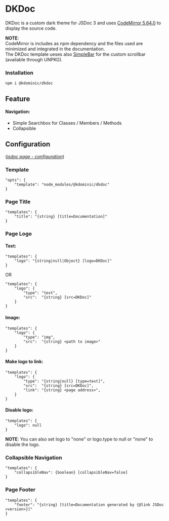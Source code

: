 # DKDoc

DKDoc is a custom dark theme for JSDoc 3 and uses [CodeMirror 5.64.0](https://codemirror.net/doc/manual.html) to display the source code.

**NOTE**:  
CodeMirror is includes as npm dependency and the files used are minimized and integrated in the documentation.  
The DKDoc template ueses also [SimpleBar](https://grsmto.github.io/simplebar/) for the custom scrollbar (available through UNPKG).


### Installation
```
npm i @kdominic/dkdoc
```


## Feature
#### Navigation:
* Simple Searchbox for Classes / Members / Methods
* Collapsible


## Configuration
([*jsdoc page - configuration*](http://usejsdoc.org/about-configuring-jsdoc.html#incorporating-command-line-options-into-the-configuration-file))

### Template
```
"opts": {
    "template": "node_modules/@kdominic/dkdoc"
}
```

### Page Title
```
"templates": {
    "title": "{string} [title=Documentation]"
}
```

### Page Logo
#### Text:
```
"templates": {
    "logo": "{string|null|Object} [logo=DKDoc]"
}
```
OR
```
"templates": {
    "logo": {
        "type": "text",
        "src":  "{string} [src=DKDoc]"
    }
}
```

#### Image:

```
"templates": {
    "logo": {
        "type": "img",
        "src":  "{string} <path to image>"
    }
}
```

#### Make logo to link:
```
"templates": {
    "logo": {
        "type": "{string|null} [type=text]",
        "src":  "{string} [src=DKDoc]",
        "link": "{string} <page address>",
    }
}
```

#### Disable logo:
```
"templates": {
    "logo": null
}
```
**NOTE**: You can also set logo to "none" or logo.type to null or "none" to disable the logo.

### Collapsible Navigation
```
"templates": {
    "collapsibleNav": {boolean} [collapsibleNav=false]
}
```

### Page Footer
```
"templates": {
    "footer": "{string} [title=Documentation generated by {@link JSDoc <version>}]"
}
